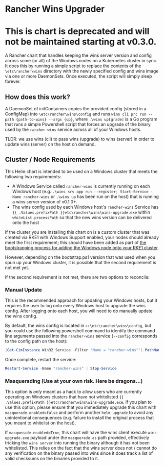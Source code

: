 # Rancher Wins Upgrader

# **This is chart is deprecated and will not be maintained starting at v0.3.0.**

A Rancher chart that handles keeping the wins server version and config across some (or all) of the Windows nodes on a Kubernetes cluster in sync. It does this by running a simple script to replace the contents of the `\etc\rancher\wins` directory with the newly specified config and wins image via one or more DaemonSets. Once executed, the script will simply sleep forever.

## How does this work?

A DaemonSet of initContainers copies the provided config (stored in a ConfigMap) into `\etc\rancher\wins\config` and runs `wins cli prc run --path {path-to-wins} --args {up}`, where `.\wins up[grade]` is a Go program that runs a simple Powershell script that forces an upgrade of the binary used by the `rancher-wins` service across all of your Windows hosts.

TLDR: we use wins (cli) to pass wins (upgrade) to wins (server) in order to update wins (server) on the host on demand.

## Cluster / Node Requirements

This Helm chart is intended to be used on a Windows cluster that meets the following two requirements:
- A Windows Service called `rancher-wins` is currently running on each Windows host (e.g. `.\wins srv app run --register; Start-Service -Name rancher-wins` or `.\wins up` has been run on the host) that is running a wins server version of v0.1.0+.
- The wins config used by each Windows host's `rancher-wins` Service has `{{ .Values.prefixPath }}etc\rancher\wins\wins-upgrade.exe` within `whiteList.processPath` so that the new wins version can be delivered onto the host

If the cluster you are installing this chart on is a custom cluster that was created via RKE1 with Windows Support enabled, your nodes should already meet the first requirement; this should have been added as part of [the bootstrapping process for adding the Windows node onto your RKE1 cluster](https://github.com/rancher/rancher/blob/master/package/windows/bootstrap.ps1).

However, depending on the bootstrap.ps1 version that was used when you spun up your Windows cluster, it is possible that the second requirement is not met yet. 

If the second requirement is not met, there are two options to reconcile:

### Manual Update

This is the recommended approach for updating your Windows hosts, but it requires the user to log onto every Windows host to upgrade the wins config. After logging onto each host, you will need to do manually update the wins config.

By default, the wins config is located in `c:\etc\rancher\wins\config`, but you could use the following powershell command to identify the command line arguments passed into the `rancher-wins` service (`--config` corresponds to the config path on the host):
```powershell
(Get-CimInstance Win32_Service -Filter 'Name = "rancher-wins"').PathName
```

Once complete, restart the service:
```powershell
Restart-Service -Name "rancher-wins" | Stop-Service
```

### Masquerading (Use at your own risk. Here be dragons...)

This option is *only* meant as a hack to allow users who are currently operating on Windows clusters that have not whitelisted `{{ .Values.prefixPath }}etc\rancher\wins\wins-upgrade.exe`. If you plan to use this option, please ensure that you immediately upgrade this chart with `masquerade.enabled=false` and perform another `helm upgrade` to avoid any unintentional consequences (e.g. failure to install the original process that you meant to whitelist on the host).

If `masquerade.enabled=True`, this chart will have the wins client execute `wins-upgrade.exe` payload under the `masquerade.as` path provided, effectively tricking the `wins server` into running the binary although it has not been whitelisted. This relies on the fact that the wins server does not / cannot do any verification on the binary passed into wins since it does track a list of valid checksums on the binaries provided to it.